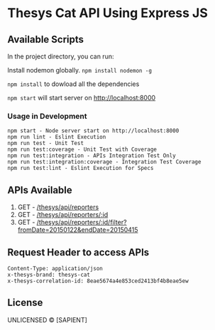 # Thesys Cat API Using Express JS

## Available Scripts
In the project directory, you can run:

Install nodemon globally. `npm install nodemon -g`

`npm install` to dowload all the dependencies

`npm start` will start server on [http://localhost:8000](http://localhost:8000)


### Usage in Development

    npm start - Node server start on http://localhost:8000
    npm run lint - Eslint Execution
    npm run test - Unit Test
    npm run test:coverage - Unit Test with Coverage
    npm run test:integration - APIs Integration Test Only
    npm run test:integration:coverage - Integration Test Coverage
    npm run test:lint - Eslint Execution for Specs


## APIs Available
   1. GET - [/thesys/api/reporters](http://localhost:3000/thesys/api/reporters)
   2. GET - [/thesys/api/reporters/:id](http://localhost:3000/thesys/api/reporters/3bf4b8eae5674a4e853ced241e832016)
   2. GET - [/thesys/api/reporters/:id/filter?fromDate=20150122&endDate=20150415](http://localhost:3000/thesys/api/reporters/3bf4b8eae5674a4e853ced241e832016/filter?fromDate=20150122&endDate=20150415)


## Request Header to access APIs

    Content-Type: application/json
    x-thesys-brand: thesys-cat
    x-thesys-correlation-id: 8eae5674a4e853ced2413bf4b8eae5ew

## License

UNLICENSED © [SAPIENT]
